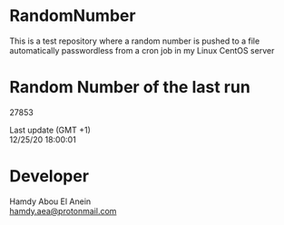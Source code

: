 # RandomNumber    
This is a test repository where a random number is pushed to a file automatically passwordless from a cron job in my Linux CentOS server    
# Random Number of the last run   
27853
      
Last update (GMT +1)    
12/25/20 18:00:01
# Developer    
Hamdy Abou El Anein   
hamdy.aea@protonmail.com
